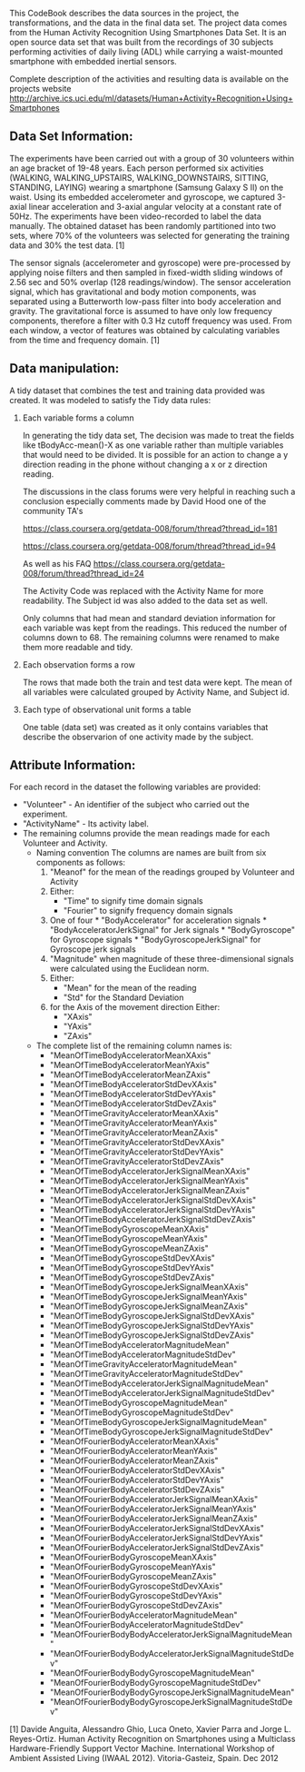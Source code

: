 This CodeBook describes the data sources in the project, the transformations, and the data in the final data set.
The project data comes from the Human Activity Recognition Using Smartphones Data Set. It is an open source data set that was built from the recordings of 30 subjects performing activities of daily living (ADL) while carrying a waist-mounted smartphone with embedded inertial sensors.

Complete description of the activities and resulting data is available on the projects website 
http://archive.ics.uci.edu/ml/datasets/Human+Activity+Recognition+Using+Smartphones

## Data Set Information:

The experiments have been carried out with a group of 30 volunteers within an age bracket of 19-48 years. Each person performed six activities (WALKING, WALKING_UPSTAIRS, WALKING_DOWNSTAIRS, SITTING, STANDING, LAYING) wearing a smartphone (Samsung Galaxy S II) on the waist. Using its embedded accelerometer and gyroscope, we captured 3-axial linear acceleration and 3-axial angular velocity at a constant rate of 50Hz. The experiments have been video-recorded to label the data manually. The obtained dataset has been randomly partitioned into two sets, where 70% of the volunteers was selected for generating the training data and 30% the test data. [1]

The sensor signals (accelerometer and gyroscope) were pre-processed by applying noise filters and then sampled in fixed-width sliding windows of 2.56 sec and 50% overlap (128 readings/window). The sensor acceleration signal, which has gravitational and body motion components, was separated using a Butterworth low-pass filter into body acceleration and gravity. The gravitational force is assumed to have only low frequency components, therefore a filter with 0.3 Hz cutoff frequency was used. From each window, a vector of features was obtained by calculating variables from the time and frequency domain. [1]

## Data manipulation:

A tidy dataset that combines the test and training data provided was created. It was modeled to satisfy the Tidy data rules:

1. Each variable forms a column

	In generating the tidy data set, The decision was made to treat the fields like  tBodyAcc-mean()-X as one variable rather than multiple variables that would need to be divided. It is possible for an action to change a y direction reading in the phone without changing a x or z direction reading.

	The discussions in the class forums were very helpful in reaching such a conclusion especially comments made by David Hood one of the community TA's

	https://class.coursera.org/getdata-008/forum/thread?thread_id=181

	https://class.coursera.org/getdata-008/forum/thread?thread_id=94

	As well as his FAQ https://class.coursera.org/getdata-008/forum/thread?thread_id=24

	The Activity Code was replaced with the Activity Name for more readability. The Subject id was also added to the data set as well. 

	Only columns that had mean and standard deviation information for  each variable was kept from the readings. This reduced the number of columns down to 68.
The remaining columns were renamed to make them more readable and tidy.
2. Each observation forms a row

	The rows that made both the train and test data were kept. The mean of all variables were calculated grouped by Activity Name, and Subject id.
3. Each type of observational unit forms a table

	One table (data set) was created as it only contains variables that describe the observarion of one activity made by the subject.


## Attribute Information:
For each record in the dataset the following variables are provided: 

* "Volunteer" - An identifier of the subject who carried out the experiment.
* "ActivityName" -  Its activity label. 
* The remaining columns provide the mean readings made for each Volunteer and Activity. 
	* Naming convention
		The columns are names are built from six components as follows:
		1. "Meanof" for the mean of the readings grouped by Volunteer and Activity
		2. Either:
			* "Time" to signify time domain signals
			* "Fourier" to signify frequency domain signals
		3. One of four 
		  * "BodyAccelerator" for acceleration signals
		  * "BodyAcceleratorJerkSignal" for Jerk signals 
		  * "BodyGyroscope" for Gyroscope signals
		  * "BodyGyroscopeJerkSignal" for Gyroscope jerk signals
		4. "Magnitude" when magnitude of these three-dimensional signals were calculated using the Euclidean norm.
		5. Either:
			* "Mean" for the mean of the reading
			* "Std" for the Standard Deviation
		6. for the Axis of the movement direction Either:
			* "XAxis"
			* "YAxis"
			* "ZAxis"
	* The complete list of the remaining column names is:
		* "MeanOfTimeBodyAcceleratorMeanXAxis" 
		* "MeanOfTimeBodyAcceleratorMeanYAxis" 
		* "MeanOfTimeBodyAcceleratorMeanZAxis" 
		* "MeanOfTimeBodyAcceleratorStdDevXAxis" 
		* "MeanOfTimeBodyAcceleratorStdDevYAxis" 
		* "MeanOfTimeBodyAcceleratorStdDevZAxis" 
		* "MeanOfTimeGravityAcceleratorMeanXAxis" 
		* "MeanOfTimeGravityAcceleratorMeanYAxis" 
		* "MeanOfTimeGravityAcceleratorMeanZAxis" 
		* "MeanOfTimeGravityAcceleratorStdDevXAxis" 
		* "MeanOfTimeGravityAcceleratorStdDevYAxis" 
		* "MeanOfTimeGravityAcceleratorStdDevZAxis" 
		* "MeanOfTimeBodyAcceleratorJerkSignalMeanXAxis" 
		* "MeanOfTimeBodyAcceleratorJerkSignalMeanYAxis" 
		* "MeanOfTimeBodyAcceleratorJerkSignalMeanZAxis" 
		* "MeanOfTimeBodyAcceleratorJerkSignalStdDevXAxis" 
		* "MeanOfTimeBodyAcceleratorJerkSignalStdDevYAxis" 
		* "MeanOfTimeBodyAcceleratorJerkSignalStdDevZAxis" 
		* "MeanOfTimeBodyGyroscopeMeanXAxis" 
		* "MeanOfTimeBodyGyroscopeMeanYAxis" 
		* "MeanOfTimeBodyGyroscopeMeanZAxis" 
		* "MeanOfTimeBodyGyroscopeStdDevXAxis" 
		* "MeanOfTimeBodyGyroscopeStdDevYAxis" 
		* "MeanOfTimeBodyGyroscopeStdDevZAxis" 
		* "MeanOfTimeBodyGyroscopeJerkSignalMeanXAxis" 
		* "MeanOfTimeBodyGyroscopeJerkSignalMeanYAxis" 
		* "MeanOfTimeBodyGyroscopeJerkSignalMeanZAxis" 
		* "MeanOfTimeBodyGyroscopeJerkSignalStdDevXAxis" 
		* "MeanOfTimeBodyGyroscopeJerkSignalStdDevYAxis" 
		* "MeanOfTimeBodyGyroscopeJerkSignalStdDevZAxis" 
		* "MeanOfTimeBodyAcceleratorMagnitudeMean" 
		* "MeanOfTimeBodyAcceleratorMagnitudeStdDev" 
		* "MeanOfTimeGravityAcceleratorMagnitudeMean" 
		* "MeanOfTimeGravityAcceleratorMagnitudeStdDev" 
		* "MeanOfTimeBodyAcceleratorJerkSignalMagnitudeMean" 
		* "MeanOfTimeBodyAcceleratorJerkSignalMagnitudeStdDev" 
		* "MeanOfTimeBodyGyroscopeMagnitudeMean" 
		* "MeanOfTimeBodyGyroscopeMagnitudeStdDev" 
		* "MeanOfTimeBodyGyroscopeJerkSignalMagnitudeMean" 
		* "MeanOfTimeBodyGyroscopeJerkSignalMagnitudeStdDev" 
		* "MeanOfFourierBodyAcceleratorMeanXAxis" 
		* "MeanOfFourierBodyAcceleratorMeanYAxis" 
		* "MeanOfFourierBodyAcceleratorMeanZAxis" 
		* "MeanOfFourierBodyAcceleratorStdDevXAxis" 
		* "MeanOfFourierBodyAcceleratorStdDevYAxis" 
		* "MeanOfFourierBodyAcceleratorStdDevZAxis" 
		* "MeanOfFourierBodyAcceleratorJerkSignalMeanXAxis" 
		* "MeanOfFourierBodyAcceleratorJerkSignalMeanYAxis" 
		* "MeanOfFourierBodyAcceleratorJerkSignalMeanZAxis" 
		* "MeanOfFourierBodyAcceleratorJerkSignalStdDevXAxis" 
		* "MeanOfFourierBodyAcceleratorJerkSignalStdDevYAxis" 
		* "MeanOfFourierBodyAcceleratorJerkSignalStdDevZAxis" 
		* "MeanOfFourierBodyGyroscopeMeanXAxis" 
		* "MeanOfFourierBodyGyroscopeMeanYAxis" 
		* "MeanOfFourierBodyGyroscopeMeanZAxis" 
		* "MeanOfFourierBodyGyroscopeStdDevXAxis" 
		* "MeanOfFourierBodyGyroscopeStdDevYAxis" 
		* "MeanOfFourierBodyGyroscopeStdDevZAxis" 
		* "MeanOfFourierBodyAcceleratorMagnitudeMean" 
		* "MeanOfFourierBodyAcceleratorMagnitudeStdDev" 
		* "MeanOfFourierBodyBodyAcceleratorJerkSignalMagnitudeMean" 
		* "MeanOfFourierBodyBodyAcceleratorJerkSignalMagnitudeStdDev" 
		* "MeanOfFourierBodyBodyGyroscopeMagnitudeMean" 
		* "MeanOfFourierBodyBodyGyroscopeMagnitudeStdDev" 
		* "MeanOfFourierBodyBodyGyroscopeJerkSignalMagnitudeMean" 
		* "MeanOfFourierBodyBodyGyroscopeJerkSignalMagnitudeStdDev"



[1] Davide Anguita, Alessandro Ghio, Luca Oneto, Xavier Parra and Jorge L. Reyes-Ortiz. Human Activity Recognition on Smartphones using a Multiclass Hardware-Friendly Support Vector Machine. International Workshop of Ambient Assisted Living (IWAAL 2012). Vitoria-Gasteiz, Spain. Dec 2012